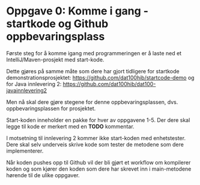 # Oppgave 0: Komme i gang - startkode og Github oppbevaringsplass

Første steg for å komme igang med programmeringen er å laste ned et IntelliJ/Maven-prosjekt med start-kode.

Dette gjøres på samme måte som dere har gjort tidligere for startkode demonstrationsprosjektet: https://github.com/dat100hib/startcode-demo og for Java innlevering 2: https://github.com/dat100hib/dat100-javainnlevering2

Men nå skal dere gjøre stegene for denne oppbevaringsplassen, dvs. oppbevaringsplassen for prosjektet.

Start-koden inneholder en pakke for hver av oppgavene 1-5. Der dere skal legge til kode er merkert med en **TODO** kommentar.

I motsetning til innlevering 2 kommer ikke start-koden med enhetstester. Dere skal selv underveis skrive kode som tester de metodene som dere implementerer.

Når koden pushes opp til Github vil der bli gjørt et workflow om kompilerer koden og som kjører den koden som dere har skrevet inn i main-metodene hørende til de ulike oppgaver.

